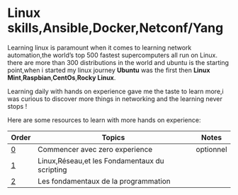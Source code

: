 # Linux skills,Ansible,Docker,Netconf/Yang 

Learning linux is paramount when it comes to learning network automation,the world’s top 500 fastest supercomputers all run on Linux.
there are more than 300 distributions in the world and ubuntu is the starting point,when i started my linux journey **Ubuntu** was the first then **Linux Mint**,**Raspbian**,**CentOs**,**Rocky Linux**.

Learning daily with hands on experience gave me the taste to learn more,i was curious to discover more things in networking and the learning never stops ! 

Here are some resources to learn with more hands on experience: 


| Order | Topics                         | Notes |
|-------|---------------------------------|-------------------|
| [0](phase0/README.md)  | Commencer avec zero experience | optionnel 
| [1](phase1/README.md)  | Linux,Réseau,et les Fondamentaux du scripting|
| [2](phase2/README.md)  | Les fondamentaux de la programmation |          |


  
